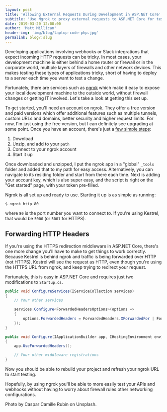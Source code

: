 ```yaml
---
layout: post
title: 'Allowing External Requests During Development in ASP.NET Core'
subtitle: "Use Ngrok to proxy external requests to ASP.NET Core for testing"
date: 2019-03-20 12:00:00
author: 'Matt Millican'
header-img: 'img/blog/laptop-code-php.jpg'
permalink: blog/:slug
---
```


Developing applications involving webhooks or Slack integrations that expect incoming HTTP requests can be tricky. In most cases, your development machine is either behind a home router or firewall or in the corporate world, multiple layers of firewalls and other network devices. This makes testing these types of applications tricky, short of having to deploy to a server each time you want to test a change.

Fortunately, there are services such as [ngrok](https://ngrok.com/) which make it easy to expose your local development machine to the outside world, without firewall changes or getting IT involved. Let's take a look at getting this set up.

To get started, you'll need an account on ngrok. They offer a free version and paid versions which offer additional features such as multiple tunnels, custom URLs and domains, better security and higher request limits. For now, I'm just using the free version, but I can definitely see upgrading at some point. Once you have an account, there's just a [few simple steps](https://dashboard.ngrok.com/get-started):

1. Download
1. Unzip, and add to your `path`
1. Connect to your ngrok account
1. Start it up

Once downloaded and unzipped, I put the ngrok app in a "global" `_tools` folder and added that to my path for easy access. Alternatively, you can navigate to its residing folder and start from there each time. Next is adding your account key, which is also super easy, and the script is right on the "Get started" page, with your token pre-filled.

Ngrok is all set up and ready to use. Starting it up is as simple as running:

```
$ ngrok http 80
```

where `80` is the port number you want to connect _to_. If you're using Kestrel, that would be `5000` (or `5001` for HTTPS).

## Forwarding HTTP Headers

If you're using the HTTPS redirection middleware in ASP.NET Core, there's one more change you'll have to make to get things to work correctly. Because Kestrel is behind ngrok and traffic is being forwarded over HTTP (not HTTPS), Kestrel will see the request as HTTP, even though you're using the HTTPS URL from ngrok, and keep trying to redirect your request. 

Fortunately, this is easy in ASP.NET Core and requires just two modifications to `Startup.cs`.

```c#
public void ConfigureServices(IServiceCollection services)
{
    // Your other services

    services.Configure<ForwardedHeadersOptions>(options =>
    {
        options.ForwardedHeaders = ForwardedHeaders.XForwardedFor | ForwardedHeaders.XForwardedProto;
    });
}

public void Configure(IApplicationBuilder app, IHostingEnvironment env)
{
    app.UseForwardedHeaders();

    // Your other middleware registrations
}
```

Now you should be able to rebuild your project and refresh your ngrok URL to start testing.

Hopefully, by using ngrok you'll be able to more easily test your APIs and webhooks without having to worry about firewall rules other networking configurations.

Photo by Caspar Camille Rubin on Unsplash.
